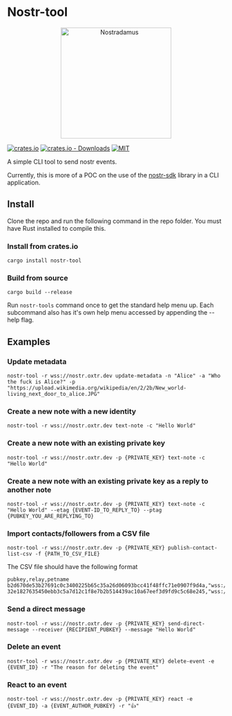 # Nostr-tool

<p align="center">
  <img src="https://user-images.githubusercontent.com/86188777/209737084-492f91bb-1283-4b54-956b-e9816d909d12.png" width="256" title="Nostradamus">
</p>

[![crates.io](https://img.shields.io/crates/v/nostr-tool.svg)](https://crates.io/crates/nostr-tool)
[![crates.io - Downloads](https://img.shields.io/crates/d/nostr-tool)](https://crates.io/crates/nostr-tool)
[![MIT](https://img.shields.io/crates/l/nostr-tool.svg)](LICENSE)



A simple CLI tool to send nostr events.

Currently, this is more of a POC on the use of the [nostr-sdk](https://github.com/rust-nostr/nostr) library in a CLI
application.

## Install

Clone the repo and run the following command in the repo folder. You must have Rust installed to compile this.

### Install from crates.io
```shell
cargo install nostr-tool
```

### Build from source
```shell
cargo build --release
```

Run `nostr-tools` command once to get the standard help menu up. Each subcommand also has it's own help menu accessed by appending the --help flag.

## Examples

### Update metadata
```shell
nostr-tool -r wss://nostr.oxtr.dev update-metadata -n "Alice" -a "Who the fuck is Alice?" -p "https://upload.wikimedia.org/wikipedia/en/2/2b/New_world-living_next_door_to_alice.JPG"
```

### Create a new note with a new identity

```shell
nostr-tool -r wss://nostr.oxtr.dev text-note -c "Hello World"
```

### Create a new note with an existing private key

```shell
nostr-tool -r wss://nostr.oxtr.dev -p {PRIVATE_KEY} text-note -c "Hello World"
```

### Create a new note with an existing private key as a reply to another note

```shell
nostr-tool -r wss://nostr.oxtr.dev -p {PRIVATE_KEY} text-note -c "Hello World" --etag {EVENT-ID_TO_REPLY_TO} --ptag {PUBKEY_YOU_ARE_REPLYING_TO}
```

### Import contacts/followers from a CSV file

```shell
nostr-tool -r wss://nostr.oxtr.dev -p {PRIVATE_KEY} publish-contact-list-csv -f {PATH_TO_CSV_FILE}
```

The CSV file should have the following format
```csv
pubkey,relay,petname
b2d670de53b27691c0c3400225b65c35a26d06093bcc41f48ffc71e0907f9d4a,"wss://nostr.oxtr.dev",""
32e1827635450ebb3c5a7d12c1f8e7b2b514439ac10a67eef3d9fd9c5c68e245,"wss://relay.damus.io",""
```

### Send a direct message

```shell
nostr-tool -r wss://nostr.oxtr.dev -p {PRIVATE_KEY} send-direct-message --receiver {RECIPIENT_PUBKEY} --message "Hello World"
```

### Delete an event

```shell
nostr-tool -r wss://nostr.oxtr.dev -p {PRIVATE_KEY} delete-event -e {EVENT_ID} -r "The reason for deleting the event"
```

### React to an event

```shell
nostr-tool -r wss://nostr.oxtr.dev -p {PRIVATE_KEY} react -e {EVENT_ID} -a {EVENT_AUTHOR_PUBKEY} -r "👍"
```
